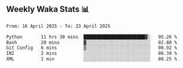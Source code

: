 ## Weekly Waka Stats 📊
<!--START_SECTION:waka-->

```txt
From: 16 April 2025 - To: 23 April 2025

Python       11 hrs 30 mins  ███████████████████████▓░   95.26 %
Bash         20 mins         ▓░░░░░░░░░░░░░░░░░░░░░░░░   02.80 %
Git Config   6 mins          ▒░░░░░░░░░░░░░░░░░░░░░░░░   00.92 %
INI          2 mins          ░░░░░░░░░░░░░░░░░░░░░░░░░   00.39 %
XML          1 min           ░░░░░░░░░░░░░░░░░░░░░░░░░   00.25 %
```

<!--END_SECTION:waka-->

<!--

Here are some ideas to get you started:

- 🔭 I’m currently working on (way to add branches committed on)
- 🌱 I’m currently learning Web Frameworks and Machine Learning! (Lisp, JS (react & angular), Python, and __)
- 💬 Ask me about ...
- 📫 How to reach me: 
- 😄 Pronouns: He/Him/His
- ⚡ Fun fact: ...

that-recsys-lab
-->
